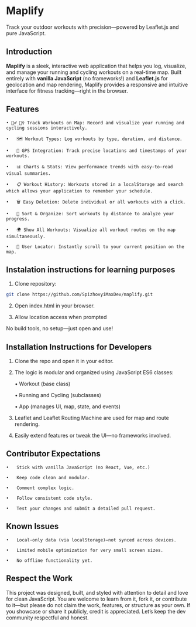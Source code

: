# Maplify

Track your outdoor workouts with precision—powered by Leaflet.js and pure JavaScript.


## Introduction 

**Maplify** is a sleek, interactive web application that helps you log, visualize, and manage your running and cycling workouts on a real-time map. Built entirely with **vanilla JavaScript** (no frameworks!) and **Leaflet.js** for geolocation and map rendering, Maplify provides a responsive and intuitive interface for fitness tracking—right in the browser.


## Features

	• 🏃‍♂️ 🚴‍♀️ Track Workouts on Map: Record and visualize your running and cycling sessions interactively.
 
	•	🗺️ Workout Types: Log workouts by type, duration, and distance.
 
	•	📍 GPS Integration: Track precise locations and timestamps of your workouts.
 
	•	📊 Charts & Stats: View performance trends with easy-to-read visual summaries.
 
	•	📋 Workout History: Workouts stored in a localStorage and search which allows your application to remember your schedule.
 
	•	🗑️ Easy Deletion: Delete individual or all workouts with a click.
 
	•	📏 Sort & Organize: Sort workouts by distance to analyze your progress.
 
	•	🌍 Show All Workouts: Visualize all workout routes on the map simultaneously.
 
	•	🧭 User Locator: Instantly scroll to your current position on the map.



## Instalation instructions for learning purposes 


1. Clone repository:

```bash
git clone https://github.com/SpizhovyiMaxDev/maplify.git
```

2. Open index.html in your browser.

3. Allow location access when prompted

No build tools, no setup—just open and use!



## Installation Instructions for Developers

1. Clone the repo and open it in your editor.
 
2. The logic is modular and organized using JavaScript ES6 classes:
 
	•	Workout (base class)
 
	•	Running and Cycling (subclasses)
 
	•	App (manages UI, map, state, and events) 
 
3. Leaflet and Leaflet Routing Machine are used for map and route rendering.
 
4. Easily extend features or tweak the UI—no frameworks involved.


 ## Contributor Expectations
 
	•	Stick with vanilla JavaScript (no React, Vue, etc.)
 
	•	Keep code clean and modular.
 
	•	Comment complex logic.
 
	•	Follow consistent code style.
 
	•	Test your changes and submit a detailed pull request.


 ## Known Issues
 
	•	Local-only data (via localStorage)—not synced across devices.
 
	•	Limited mobile optimization for very small screen sizes.
 
	•	No offline functionality yet.


## Respect the Work

This project was designed, built, and styled with attention to detail and love for clean JavaScript. You are welcome to learn from it, fork it, or contribute to it—but please do not claim the work, features, or structure as your own. If you showcase or share it publicly, credit is appreciated. Let’s keep the dev community respectful and honest.
